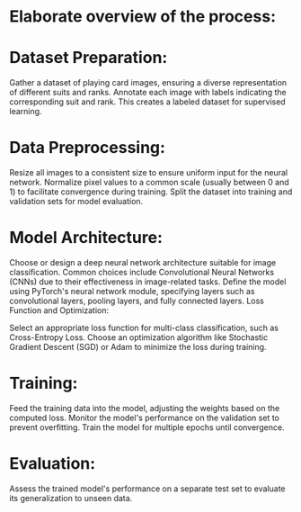 # Elaborate overview of the process:

# Dataset Preparation:

Gather a dataset of playing card images, ensuring a diverse representation of different suits and ranks.
Annotate each image with labels indicating the corresponding suit and rank. This creates a labeled dataset for supervised learning.

# Data Preprocessing:

Resize all images to a consistent size to ensure uniform input for the neural network.
Normalize pixel values to a common scale (usually between 0 and 1) to facilitate convergence during training.
Split the dataset into training and validation sets for model evaluation.

# Model Architecture:

Choose or design a deep neural network architecture suitable for image classification. Common choices include Convolutional Neural Networks (CNNs) due to their effectiveness in image-related tasks.
Define the model using PyTorch's neural network module, specifying layers such as convolutional layers, pooling layers, and fully connected layers.
Loss Function and Optimization:

Select an appropriate loss function for multi-class classification, such as Cross-Entropy Loss.
Choose an optimization algorithm like Stochastic Gradient Descent (SGD) or Adam to minimize the loss during training.

# Training:

Feed the training data into the model, adjusting the weights based on the computed loss.
Monitor the model's performance on the validation set to prevent overfitting.
Train the model for multiple epochs until convergence.

# Evaluation:

Assess the trained model's performance on a separate test set to evaluate its generalization to unseen data.
